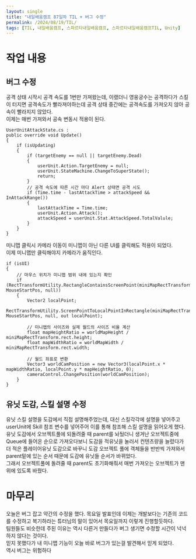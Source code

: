 ```yaml
---
layout: single
title: "내일배움캠프 87일차 TIL + 버그 수정"
permalink: /2024/08/19/TIL/
tags: [TIL, 내일배움캠프, 스파르타내일배움캠프, 스파르타내일배움캠프TIL, Unity]
---
```


# 작업 내용
## 버그 수정
공격 상태 시작시 공격 속도를 1번만 가져왔는데, 이랬더니 영웅궁수는 공격하다가 스킬이 터지면 공격속도가 빨라져야하는데 공격 상태 중간에는 공격속도를 가져오지 않아 공속이 빨라지지 않았다.  
이제는 매번 가져와서 공속 변동시 적용이 된다.  
```
UserUnitAttackState.cs :
public override void Update()
{
    if (isUpdating)
    {
        if (targetEnemy == null || targetEnemy.Dead)
        {
            userUnit.Action.TargetEnemy = null;
            userUnit.StateMachine.ChangeToSuperState();
            return;
        }
        // 공격 속도에 따른 시간 마다 Alert 상태면 공격 시도
        if (Time.time - lastAttackTime > attackSpeed && InAttackRange())
        {
            lastAttackTime = Time.time;
            userUnit.Action.Attack();
            attackSpeed = userUnit.Stat.AttackSpeed.TotalValule;
        }
    }
}
```
미니맵 클릭시 카메라 이동이 미니맵이 아닌 다른 UI를 클릭해도 적용이 되었다.  
이제 미니맵만 클릭해야지 카메라가 움직인다.  
```
if (isUI)
{
    // 마우스 위치가 미니맵 범위 내에 있는지 확인
    if (RectTransformUtility.RectangleContainsScreenPoint(miniMapRectTransform, MouseStartPos, null))
    {
        Vector2 localPoint;
        RectTransformUtility.ScreenPointToLocalPointInRectangle(miniMapRectTransform, MouseStartPos, null, out localPoint);

        // 미니맵의 사이즈와 실제 월드의 사이즈 비율 계산
        float mapHeightRatio = worldMapHeight / miniMapRectTransform.rect.height;
        float mapWidthRatio = worldMapWidth / miniMapRectTransform.rect.width;

        // 월드 좌표로 변환
        Vector3 worldCamPosition = new Vector3(localPoint.x * mapWidthRatio, localPoint.y * mapHeightRatio, 0);
        cameraControl.ChangePosition(worldCamPosition);
    }
}
```

## 유닛 도감, 스킬 설명 수정
유닛 스킬 설명을 도감에서 직접 설명해주었는데, 대신 스킬각각에 설명을 넣어주고 userUnit에 Skill 참조 변수를 넣어주어 이를 통해 참조해 스킬 설명을 읽어오게 했다.  
유닛 도감에서 오브젝트풀에 되돌려줄 때 parent를 놔뒀더니 생겨난 오브젝트중에 Queue에 들어온 순으로 가져오다보니 도감을 적유닛을 눌러서 컨텐츠량을 늘렸다가 더 적은 플레이어유닛 도감으로 바꾸니 도감 오브젝트 풀에 객체들을 반반씩 가져와서 parent밑에 있는 순서 때문에 도감에 유닛들 순서가 바뀌었다.  
그래서 오브젝트풀에 돌려줄 때 parent도 초기화해줘서 매번 가져오는 오브젝트가 맨 위에 있도록 바꿨다.  

# 마무리
오늘은 버그 잡고 약간의 수정을 했다. 목요일 발표인데 이제는 개발보다는 기존의 코드를 수정하고 복기하라는 튜터님의 말이 있어서 목요일까지 이렇게 진행할듯하다.  
팀원들도 비슷한데 주된 이유는 역시 다른거 만들다가 버그 생기면 수정할 시간이 넉넉하지 않다는 것이다.  
믿지 못했다가 내 미니맵 기능이 오늘 바로 버그가 있는걸 발견해서 믿게 되었다.  
역시 버그는 위험하다
